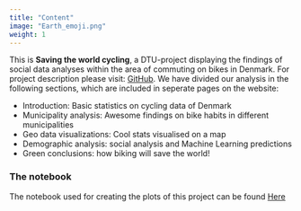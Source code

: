 ```yaml
---
title: "Content"
image: "Earth_emoji.png"
weight: 1
---
```


This is **Saving the world cycling**, a DTU-project displaying the findings of social data analyses within the area of commuting on bikes in Denmark. For project description please visit: [GitHub](https://github.com/suneman/socialdata2022/wiki/Final-Project). We have divided our analysis in the following sections, which are included in seperate pages on the website:

* Introduction: Basic statistics on cycling data of Denmark
* Municipality analysis: Awesome findings on bike habits in different municipalities
* Geo data visualizations: Cool stats visualised on a map
* Demographic analysis: social analysis and Machine Learning predictions 
* Green conclusions: how biking will save the world!

### The notebook
The notebook used for creating the plots of this project can be found [Here](https://github.com/AndreasPiper/AndreasPiper.github.io/tree/0f5c84b73cad55e7bc50b8444cc86fd2b6713016/Notebook)  
